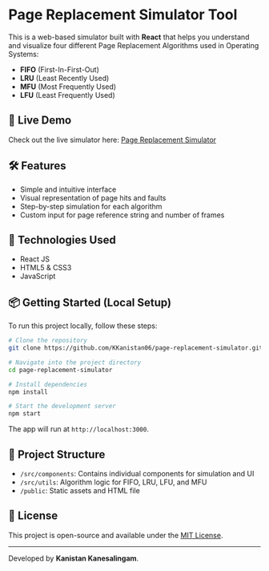 # Page Replacement Simulator Tool

This is a web-based simulator built with **React** that helps you understand and visualize four different Page Replacement Algorithms used in Operating Systems:

- **FIFO** (First-In-First-Out)
- **LRU** (Least Recently Used)
- **MFU** (Most Frequently Used)
- **LFU** (Least Frequently Used)

## 🔗 Live Demo

Check out the live simulator here: [Page Replacement Simulator](https://pagereplacementsimulatortool.netlify.app/)

## 🛠 Features

- Simple and intuitive interface
- Visual representation of page hits and faults
- Step-by-step simulation for each algorithm
- Custom input for page reference string and number of frames

## 🚀 Technologies Used

- React JS
- HTML5 & CSS3
- JavaScript

## 📦 Getting Started (Local Setup)

To run this project locally, follow these steps:

```bash
# Clone the repository
git clone https://github.com/KKanistan06/page-replacement-simulator.git

# Navigate into the project directory
cd page-replacement-simulator

# Install dependencies
npm install

# Start the development server
npm start
```

The app will run at `http://localhost:3000`.

## 📁 Project Structure

- `/src/components`: Contains individual components for simulation and UI
- `/src/utils`: Algorithm logic for FIFO, LRU, LFU, and MFU
- `/public`: Static assets and HTML file

## 📃 License

This project is open-source and available under the [MIT License](LICENSE).

---

Developed by **Kanistan Kanesalingam**.
